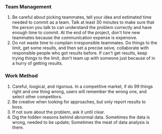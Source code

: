 ### Team Management  
1. Be careful about picking teammates, tell your idea and estimated time needed to commit as a team. Talk at least 30 minutes to make sure that the person you talk to can understand the problem correctly and have enough time to commit. At the end of the project, don't hire new teammates because the communication expense is expensive.  
2. Do not waste time to complain irresponsible teammates. Do things to the limit, get some results, and then set a precise seive, collaborate with responsible people who got results before. If can't get results, keep trying things to the limit, don't team up with someone just because of in a hurry of getting results.

### Work Method
1. Careful, loogical, and rigorous. In a competitive market, if do 99 things right and one thing wrong, users will remember the wrong one, and select other competitors.  
2. Be creative when looking for approaches, but only report results to boss.  
3. If not sure about the problem, ask it until clear.  
4. Dig the hidden reasons behind abnormal data.  Sometimes the data is wrong, needed to be update; Sometimes the meat of data analysis is there.
